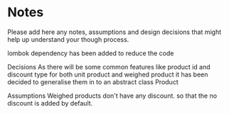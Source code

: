 # Notes

Please add here any notes, assumptions and design decisions that might help up understand your though process.

lombok dependency has been added to reduce the code

Decisions
As there will be some common features like product id and discount type for both unit product and weighed product
it has been decided to generalise them in to an abstract class Product

Assumptions
Weighed products don't have any discount. so that the no discount is added by default.